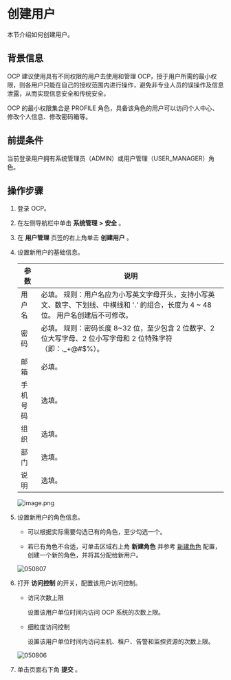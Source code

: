 创建用户 
=========================

本节介绍如何创建用户。

背景信息 
-------------------------

OCP 建议使用具有不同权限的用户去使用和管理 OCP，授于用户所需的最小权限，则各用户只能在自己的授权范围内进行操作，避免非专业人员的误操作及信息泄露，从而实现信息安全和传统安全。

OCP 的最小权限集合是 PROFILE 角色，具备该角色的用户可以访问个人中心、修改个人信息、修改密码箱等。

**前提条件** 
-----------------------------

当前登录用户拥有系统管理员（ADMIN）或用户管理（USER_MANAGER）角色。

**操作步骤** 
-----------------------------

1. 登录 OCP。

   

2. 在左侧导航栏中单击 **系统管理** **\>** **安全** 。

   

3. 在 **用户管理** 页签的右上角单击 **创建用户** 。

   

4. 设置新用户的基础信息。

   

   |  参数  |                                                     说明                                                     |
   |------|------------------------------------------------------------------------------------------------------------|
   | 用户名  | 必填。 规则：用户名应为小写英文字母开头，支持小写英文、数字、下划线、中横线和 '.' 的组合，长度为 4 \~ 48 位。 用户名创建后不可修改。 |
   | 密码   | 必填。 规则：密码长度 8\~32 位，至少包含 2 位数字、2 位大写字母、2 位小写字母和 2 位特殊字符（即：._+@#$%）。                        |
   | 邮箱   | 必填。                                                                                                        |
   | 手机号码 | 选填。                                                                                                        |
   | 组织   | 选填。                                                                                                        |
   | 部门   | 选填。                                                                                                        |
   | 说明   | 选填。                                                                                                        |

   

   ![image.png](https://help-static-aliyun-doc.aliyuncs.com/assets/img/zh-CN/3182988061/p200110.png "image.png")
   




<!-- -->

5. 设置新用户的角色信息。

   * 可以根据实际需要勾选已有的角色，至少勾选一个。

     
   
   * 若已有角色不合适，可单击区域右上角 **新建角色** 并参考 [新建角色](2.create-role.md) 配置，创建一个新的角色，并将其分配给新用户。

     
   

   

   ![050807](https://help-static-aliyun-doc.aliyuncs.com/assets/img/zh-CN/9121360261/p271756.png)
   




<!-- -->

6. 打开 **访问控制** 的开关，配置该用户访问控制。

   * 访问次数上限

     设置该用户单位时间内访问 OCP 系统的次数上限。
     
   
   * 细粒度访问控制

     设置该用户单位时间内访问主机、租户、告警和监控资源的次数上限。
     
   

   

   ![050806](https://help-static-aliyun-doc.aliyuncs.com/assets/img/zh-CN/9121360261/p271755.png)
   

7. 单击页面右下角 **提交** 。

   



